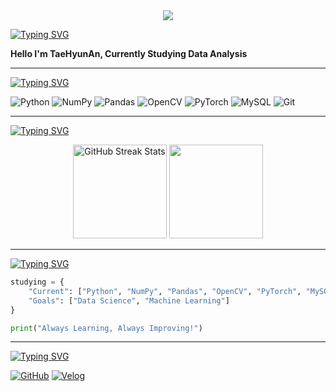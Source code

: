 <!-- 상단 헤더: 애니메이션 웨이브 헤더, 파란색-보라색 그라디언트, 반짝이는 텍스트 효과 -->
<div align="center">
  <img src="https://capsule-render.vercel.app/api?type=waving&color=gradient&customColorList=20&height=280&section=header&text=TaeHyun's%20GitHub&fontSize=78&fontAlignY=35&desc=Learning%20Data%20Analysis%20|%20Growing%20Developer&descAlignY=62&descAlign=50&fontColor=ffffff&animation=twinkling"/>
</div>

<!-- About Me: 타이핑 애니메이션 제목 -->
[![Typing SVG](https://readme-typing-svg.demolab.com?font=Fira+Code&size=22&pause=1000&color=58A6FF&width=200&lines=About+Me)](https://git.io/typing-svg)
  
<!-- 자기소개 내용 -->
**Hello I'm TaeHyunAn, Currently Studying Data Analysis**

---

<!-- Skills: 기술 스택 표시, 타이핑 애니메이션 제목 -->
[![Typing SVG](https://readme-typing-svg.demolab.com?font=Fira+Code&size=22&pause=1000&color=58A6FF&width=150&lines=Skills)](https://git.io/typing-svg)

<!-- 기술 스택 배지들: 데이터 분석, 개발 도구, 웹 기술 -->
![Python](https://img.shields.io/badge/Python-3776AB?style=flat&logo=python&logoColor=white) ![NumPy](https://img.shields.io/badge/NumPy-013243?style=flat&logo=numpy&logoColor=white) ![Pandas](https://img.shields.io/badge/Pandas-150458?style=flat&logo=pandas&logoColor=white) ![OpenCV](https://img.shields.io/badge/OpenCV-5C3EE8?style=flat&logo=opencv&logoColor=white) ![PyTorch](https://img.shields.io/badge/PyTorch-EE4C2C?style=flat&logo=pytorch&logoColor=white) ![MySQL](https://img.shields.io/badge/MySQL-4479A1?style=flat&logo=mysql&logoColor=white) ![Git](https://img.shields.io/badge/Git-F05032?style=flat&logo=git&logoColor=white)

---

<!-- GitHub Stats: 커밋 스트릭과 언어 사용 비율 2가지 통계 표시 -->
[![Typing SVG](https://readme-typing-svg.demolab.com?font=Fira+Code&size=22&pause=1000&color=58A6FF&width=250&lines=GitHub+Stats)](https://git.io/typing-svg)

<!-- GitHub 통계 1)커밋 스트릭 (fallback: 활동 그래프) 2)언어 사용 비율 -->
<div align="center">
  <img height="150em" src="https://github-readme-streak-stats-salesp07.vercel.app/?user=taehyunan-99&theme=dark&hide_border=true&background=0D1117&ring=58a6ff&fire=58a6ff&currStreakLabel=58a6ff" onerror="this.src='https://github-readme-activity-graph.vercel.app/graph?username=taehyunan-99&theme=github-compact&hide_border=true&bg_color=0D1117&color=58a6ff&line=58a6ff&point=c9d1d9'" alt="GitHub Streak Stats"/>
  <img height="150em" src="https://github-readme-stats.vercel.app/api/top-langs/?username=taehyunan-99&layout=compact&theme=gradient&hide_border=true&bg_color=0D1117&title_color=58a6ff&text_color=c9d1d9"/>
</div>

---

<!-- Currently Studying: 현재 학습 중인 기술과 목표를 Python 코드 형식으로 표시 -->
[![Typing SVG](https://readme-typing-svg.demolab.com?font=Fira+Code&size=22&pause=1000&color=58A6FF&width=320&lines=Currently+Studying)](https://git.io/typing-svg)
  
<!-- 학습 내용을 Python dictionary 형식으로 표현 -->
```python
studying = {
    "Current": ["Python", "NumPy", "Pandas", "OpenCV", "PyTorch", "MySQL"],
    "Goals": ["Data Science", "Machine Learning"]
}

print("Always Learning, Always Improving!")
```

---

<!-- Contact Me: 연락처 링크들 (GitHub, Velog) -->
[![Typing SVG](https://readme-typing-svg.demolab.com?font=Fira+Code&size=22&pause=1000&color=58A6FF&width=220&lines=Contact+Me)](https://git.io/typing-svg)

<!-- 연락처 배지들: GitHub 메인 프로필과 Velog 블로그 -->
[![GitHub](https://img.shields.io/badge/GitHub-181717?style=flat&logo=github&logoColor=white)](https://github.com/taehyunan-99) [![Velog](https://img.shields.io/badge/Velog-20C997?style=flat&logo=velog&logoColor=white)](https://velog.io/@taehyunan817/posts)

